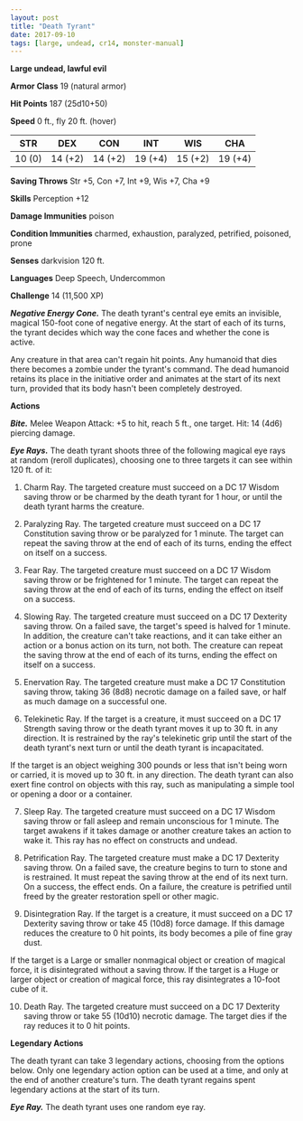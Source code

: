 ```yaml
---
layout: post
title: "Death Tyrant"
date: 2017-09-10
tags: [large, undead, cr14, monster-manual]
---
```


**Large undead, lawful evil**

**Armor Class** 19 (natural armor)

**Hit Points** 187 (25d10+50)

**Speed** 0 ft., fly 20 ft. (hover)

|   STR   |   DEX   |   CON   |   INT   |   WIS   |   CHA   |
|:-----:|:-----:|:-----:|:-----:|:-----:|:-----:|
| 10 (0) | 14 (+2) | 14 (+2) | 19 (+4) | 15 (+2) | 19 (+4) |

**Saving Throws** Str +5, Con +7, Int +9, Wis +7, Cha +9

**Skills** Perception +12

**Damage Immunities** poison

**Condition Immunities** charmed, exhaustion, paralyzed, petrified, poisoned, prone

**Senses** darkvision 120 ft.

**Languages** Deep Speech, Undercommon

**Challenge** 14 (11,500 XP)

***Negative Energy Cone.*** The death tyrant's central eye emits an invisible, magical 150-foot cone of negative energy. At the start of each of its turns, the tyrant decides which way the cone faces and whether the cone is active.

Any creature in that area can't regain hit points. Any humanoid that dies there becomes a zombie under the tyrant's command. The dead humanoid retains its place in the initiative order and animates at the start of its next turn, provided that its body hasn't been completely destroyed.

**Actions**

***Bite.*** Melee Weapon Attack: +5 to hit, reach 5 ft., one target. Hit: 14 (4d6) piercing damage.

***Eye Rays.*** The death tyrant shoots three of the following magical eye rays at random (reroll duplicates), choosing one to three targets it can see within 120 ft. of it:

1. Charm Ray. The targeted creature must succeed on a DC 17 Wisdom saving throw or be charmed by the death tyrant for 1 hour, or until the death tyrant harms the creature.

2. Paralyzing Ray. The targeted creature must succeed on a DC 17 Constitution saving throw or be paralyzed for 1 minute. The target can repeat the saving throw at the end of each of its turns, ending the effect on itself on a success.

3. Fear Ray. The targeted creature must succeed on a DC 17 Wisdom saving throw or be frightened for 1 minute. The target can repeat the saving throw at the end of each of its turns, ending the effect on itself on a success.

4. Slowing Ray. The targeted creature must succeed on a DC 17 Dexterity saving throw. On a failed save, the target's speed is halved for 1 minute. In addition, the creature can't take reactions, and it can take either an action or a bonus action on its turn, not both. The creature can repeat the saving throw at the end of each of its turns, ending the effect on itself on a success.

5. Enervation Ray. The targeted creature must make a DC 17 Constitution saving throw, taking 36 (8d8) necrotic damage on a failed save, or half as much damage on a successful one.

6. Telekinetic Ray. If the target is a creature, it must succeed on a DC 17 Strength saving throw or the death tyrant moves it up to 30 ft. in any direction. It is restrained by the ray's telekinetic grip until the start of the death tyrant's next turn or until the death tyrant is incapacitated.

If the target is an object weighing 300 pounds or less that isn't being worn or carried, it is moved up to 30 ft. in any direction. The death tyrant can also exert fine control on objects with this ray, such as manipulating a simple tool or opening a door or a container.

7. Sleep Ray. The targeted creature must succeed on a DC 17 Wisdom saving throw or fall asleep and remain unconscious for 1 minute. The target awakens if it takes damage or another creature takes an action to wake it. This ray has no effect on constructs and undead.

8. Petrification Ray. The targeted creature must make a DC 17 Dexterity saving throw. On a failed save, the creature begins to turn to stone and is restrained. It must repeat the saving throw at the end of its next turn. On a success, the effect ends. On a failure, the creature is petrified until freed by the greater restoration spell or other magic.

9. Disintegration Ray. If the target is a creature, it must succeed on a DC 17 Dexterity saving throw or take 45 (10d8) force damage. If this damage reduces the creature to 0 hit points, its body becomes a pile of fine gray dust.

If the target is a Large or smaller nonmagical object or creation of magical force, it is disintegrated without a saving throw. If the target is a Huge or larger object or creation of magical force, this ray disintegrates a 10-foot cube of it.

10. Death Ray. The targeted creature must succeed on a DC 17 Dexterity saving throw or take 55 (10d10) necrotic damage. The target dies if the ray reduces it to 0 hit points.

**Legendary Actions**

The death tyrant can take 3 legendary actions, choosing from the options below. Only one legendary action option can be used at a time, and only at the end of another creature's turn. The death tyrant regains spent legendary actions at the start of its turn.

***Eye Ray.*** The death tyrant uses one random eye ray.


